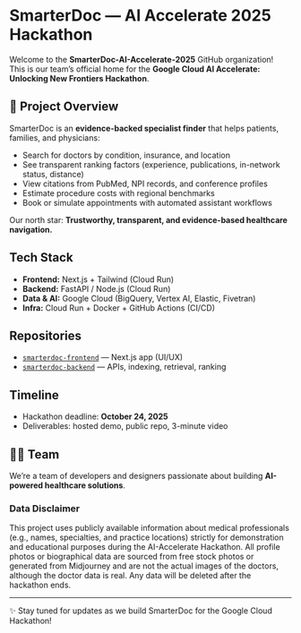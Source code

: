 # SmarterDoc — AI Accelerate 2025 Hackathon

Welcome to the **SmarterDoc-AI-Accelerate-2025** GitHub organization!  
This is our team’s official home for the **Google Cloud AI Accelerate: Unlocking New Frontiers Hackathon**.

## 🌟 Project Overview
SmarterDoc is an **evidence-backed specialist finder** that helps patients, families, and physicians:
- Search for doctors by condition, insurance, and location
- See transparent ranking factors (experience, publications, in-network status, distance)
- View citations from PubMed, NPI records, and conference profiles
- Estimate procedure costs with regional benchmarks
- Book or simulate appointments with automated assistant workflows

Our north star: **Trustworthy, transparent, and evidence-based healthcare navigation.**

## Tech Stack
- **Frontend:** Next.js + Tailwind (Cloud Run)
- **Backend:** FastAPI / Node.js (Cloud Run)
- **Data & AI:** Google Cloud (BigQuery, Vertex AI, Elastic, Fivetran)
- **Infra:** Cloud Run + Docker + GitHub Actions (CI/CD)

## Repositories
- [`smarterdoc-frontend`](https://github.com/SmarterDoc-AI-Accelerate-2025/smarterdoc-frontend) — Next.js app (UI/UX)
- [`smarterdoc-backend`](https://github.com/SmarterDoc-AI-Accelerate-2025/smarterdoc-backend) — APIs, indexing, retrieval, ranking

## Timeline
- Hackathon deadline: **October 24, 2025**
- Deliverables: hosted demo, public repo, 3-minute video

## 👩‍💻 Team
We’re a team of developers and designers passionate about building **AI-powered healthcare solutions**.  

### Data Disclaimer

This project uses publicly available information about medical professionals (e.g., names, specialties, and practice locations) strictly for demonstration and educational purposes during the AI-Accelerate Hackathon.
All profile photos or biographical data are sourced from free stock photos or generated from Midjourney and are not the actual images of the doctors, although the doctor data is real.
Any data will be deleted after the hackathon ends.

---

✨ Stay tuned for updates as we build SmarterDoc for the Google Cloud Hackathon!
